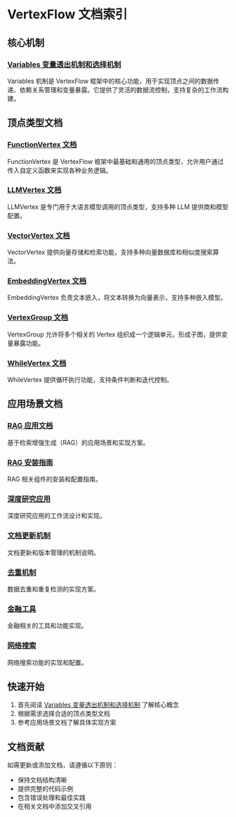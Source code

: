 # VertexFlow 文档索引

## 核心机制

### [Variables 变量透出机制和选择机制](VARIABLES_MECHANISM.md)
Variables 机制是 VertexFlow 框架中的核心功能，用于实现顶点之间的数据传递、依赖关系管理和变量暴露。它提供了灵活的数据流控制，支持复杂的工作流构建。

## 顶点类型文档

### [FunctionVertex 文档](function_vertex.md)
FunctionVertex 是 VertexFlow 框架中最基础和通用的顶点类型，允许用户通过传入自定义函数来实现各种业务逻辑。

### [LLMVertex 文档](llm_vertex.md)
LLMVertex 是专门用于大语言模型调用的顶点类型，支持多种 LLM 提供商和模型配置。

### [VectorVertex 文档](vector_vertex.md)
VectorVertex 提供向量存储和检索功能，支持多种向量数据库和相似度搜索算法。

### [EmbeddingVertex 文档](embedding_vertex.md)
EmbeddingVertex 负责文本嵌入，将文本转换为向量表示，支持多种嵌入模型。

### [VertexGroup 文档](vertex_group.md)
VertexGroup 允许将多个相关的 Vertex 组织成一个逻辑单元，形成子图，提供变量暴露功能。

### [WhileVertex 文档](while_vertex.md)
WhileVertex 提供循环执行功能，支持条件判断和迭代控制。

## 应用场景文档

### [RAG 应用文档](RAG_README.md)
基于检索增强生成（RAG）的应用场景和实现方案。

### [RAG 安装指南](RAG_INSTALL.md)
RAG 相关组件的安装和配置指南。

### [深度研究应用](DEEP_RESEARCH_APP.md)
深度研究应用的工作流设计和实现。

### [文档更新机制](DOCUMENT_UPDATE.md)
文档更新和版本管理的机制说明。

### [去重机制](DEDUPLICATION.md)
数据去重和重复检测的实现方案。

### [金融工具](finance_tool.md)
金融相关的工具和功能实现。

### [网络搜索](web_search.md)
网络搜索功能的实现和配置。

## 快速开始

1. 首先阅读 [Variables 变量透出机制和选择机制](VARIABLES_MECHANISM.md) 了解核心概念
2. 根据需求选择合适的顶点类型文档
3. 参考应用场景文档了解具体实现方案

## 文档贡献

如需更新或添加文档，请遵循以下原则：
- 保持文档结构清晰
- 提供完整的代码示例
- 包含错误处理和最佳实践
- 在相关文档中添加交叉引用 